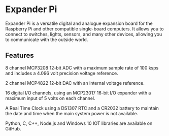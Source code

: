 <!--
---
name: Expander Pi
class: board
type: adc, dac, io, rtc
formfactor: HAT
manufacturer: AB Electronics UK
description: 8 ADC inputs, 2 DAC outputs, 16 IO channels and a Real-Time Clock
url: https://www.abelectronics.co.uk/p/50/expander-pi
github: https://github.com/abelectronicsuk
schematic: https://www.abelectronics.co.uk/viewpdf/schematic-expander-pi-v2-1
buy: https://www.abelectronics.co.uk/p/50/expander-pi
image: 'ab-expander-pi.png'
pincount: 40
eeprom: no
power:
  '1':
  '2':
ground:
  '6':
  '14':
  '20':
  '25':
  '30':
  '34':
  '39':
pin:
  '3':
    mode: i2c
  '5':
    mode: i2c
  '19':
    mode: spi
  '21':
    mode: spi
  '22':
    name: LDAC
    mode: output
    active: high
  '23':
    mode: spi
  '24':
    mode: spi
  '26':
    mode: spi
i2c:
  '0x20':
    name: MCP23017
    device: MCP23017
  '0x68':
    name: DS1307
    device: DS1307

-->
# Expander Pi

Expander Pi is a versatile digital and analogue expansion board for the Raspberry Pi and other compatible single-board computers. It allows you to connect to switches, lights, sensors, and many other devices, allowing you to communicate with the outside world.

## Features  

8 channel MCP3208 12-bit ADC with a maximum sample rate of 100 ksps and includes a 4.096 volt precision voltage reference.  

2 channel MCP4822 12-bit DAC with an internal voltage reference.  

16 digital I/O channels, using an MCP23017 16-bit I/O expander with a maximum input of 5 volts on each channel.

A Real Time Clock using a DS1307 RTC and a CR2032 battery to maintain the date and time when the main system power is not available.

Python, C, C++, Node.js and Windows 10 IOT libraries are available on GitHub.